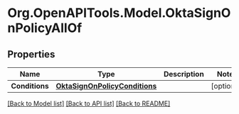 # Org.OpenAPITools.Model.OktaSignOnPolicyAllOf

## Properties

Name | Type | Description | Notes
------------ | ------------- | ------------- | -------------
**Conditions** | [**OktaSignOnPolicyConditions**](OktaSignOnPolicyConditions.md) |  | [optional] 

[[Back to Model list]](../README.md#documentation-for-models) [[Back to API list]](../README.md#documentation-for-api-endpoints) [[Back to README]](../README.md)

